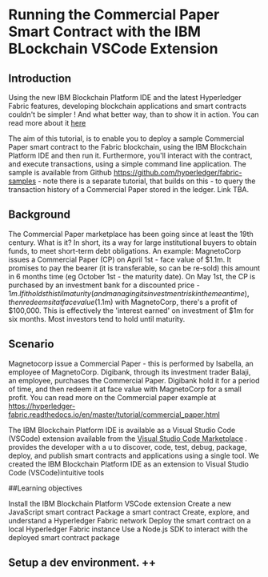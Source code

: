 # Running the Commercial Paper Smart Contract with the IBM BLockchain VSCode Extension

## Introduction

Using the new IBM Blockchain Platform IDE and the latest Hyperledger Fabric features, developing blockchain applications and smart contracts couldn't be simpler ! And what better way, than to show it in action. You can read more about it [here ](https://developer.ibm.com/announcements/ibm-blockchain-platform-vscode-smart-contract/)

The aim of this tutorial, is to enable you to deploy a sample Commercial Paper smart contract to the Fabric blockchain, using the IBM Blockchain Platform IDE and then run it. Furthermore, you'll interact with the contract, and execute transactions, using a simple command line application. The sample is available from Github https://github.com/hyperledger/fabric-samples - note there is a separate tutorial, that builds on this - to query the transaction history of a Commercial Paper stored in the ledger. Link TBA.

## Background
The Commercial Paper marketplace has been going since at least the 19th century. What is it? In short,  its a way for large institutional buyers to obtain funds, to meet short-term debt obligations. An example: MagnetoCorp issues a Commercial Paper (CP) on April 1st - face value of $1.1m. It promises to pay the bearer (it is transferable, so can be re-sold) this amount in 6 months time (eg October 1st - the maturity date). On May 1st, the CP is purchased by an investment bank for a discounted price - $1m. If it holds this til maturity (and managing its investment risk in the meantime), then redeems it at face value ($1.1m) with MagnetoCorp, there's a profit of $100,000. This is effectively the 'interest earned' on investment of $1m for six months. Most investors tend to hold until maturity.

## Scenario

Magnetocorp issue a Commercial Paper - this is performed by Isabella, an employee of MagnetoCorp. Digibank, through its investment trader Balaji, an employee, purchases the Commercial Paper. Digibank hold it for a period of time, and then redeem it at face value with MagnetoCorp for a small profit. You can read more on the Commercial paper example at https://hyperledger-fabric.readthedocs.io/en/master/tutorial/commercial_paper.html

The IBM Blockchain Platform IDE is available as a Visual Studio Code (VSCode) extension available from the [Visual Studio Code Marketplace](https://marketplace.visualstudio.com/items?itemName=IBMBlockchain.ibm-blockchain-platform)
. provides the developer with a u to discover, code, test, debug, package, deploy, and publish smart contracts and applications using a single tool. We created the IBM Blockchain Platform IDE as an extension to Visual Studio Code (VSCode)intuitive tools




##Learning objectives

Install the IBM Blockchain Platform VSCode extension
Create a new JavaScript smart contract
Package a smart contract
Create, explore, and understand a Hyperledger Fabric network
Deploy the smart contract on a local Hyperledger Fabric instance
Use a Node.js SDK to interact with the deployed smart contract package
## Setup a dev environment. ++

